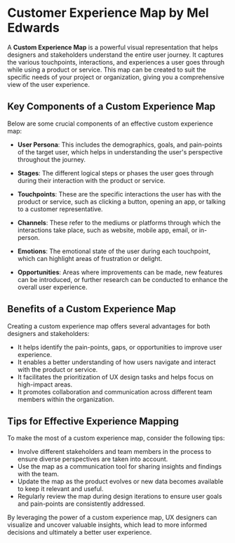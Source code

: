 # Customer Experience Map by Mel Edwards

A **Custom Experience Map** is a powerful visual representation that helps designers and stakeholders understand the entire user journey. It captures the various touchpoints, interactions, and experiences a user goes through while using a product or service. This map can be created to suit the specific needs of your project or organization, giving you a comprehensive view of the user experience.

## Key Components of a Custom Experience Map

Below are some crucial components of an effective custom experience map:

- **User Persona**: This includes the demographics, goals, and pain-points of the target user, which helps in understanding the user's perspective throughout the journey.

- **Stages**: The different logical steps or phases the user goes through during their interaction with the product or service.

- **Touchpoints**: These are the specific interactions the user has with the product or service, such as clicking a button, opening an app, or talking to a customer representative.

- **Channels**: These refer to the mediums or platforms through which the interactions take place, such as website, mobile app, email, or in-person.

- **Emotions**: The emotional state of the user during each touchpoint, which can highlight areas of frustration or delight.

- **Opportunities**: Areas where improvements can be made, new features can be introduced, or further research can be conducted to enhance the overall user experience.

## Benefits of a Custom Experience Map

Creating a custom experience map offers several advantages for both designers and stakeholders:

- It helps identify the pain-points, gaps, or opportunities to improve user experience.
- It enables a better understanding of how users navigate and interact with the product or service.
- It facilitates the prioritization of UX design tasks and helps focus on high-impact areas.
- It promotes collaboration and communication across different team members within the organization.

## Tips for Effective Experience Mapping

To make the most of a custom experience map, consider the following tips:

- Involve different stakeholders and team members in the process to ensure diverse perspectives are taken into account.
- Use the map as a communication tool for sharing insights and findings with the team.
- Update the map as the product evolves or new data becomes available to keep it relevant and useful.
- Regularly review the map during design iterations to ensure user goals and pain-points are consistently addressed.

By leveraging the power of a custom experience map, UX designers can visualize and uncover valuable insights, which lead to more informed decisions and ultimately a better user experience.
